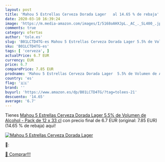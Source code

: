 ```yaml
---
layout: post
title: 'Mahou 5 Estrellas Cerveza Dorada Lager   al 14.65 % de rebaja'
date: 2020-03-10 16:39:24
image: 'https://m.media-amazon.com/images/I/5168oAHXJpL._AC_._SL400_.jpg'
comments: true
category: ofertas
author: 'tole.es'
slug: 'B01LCTD4TG-es Mahou 5 Estrellas Cerveza Dorada Lager 5.5% de Volumen de...'
sku: 'B01LCTD4TG-es'
tags: [ 'cerveza', ]
actualPrice: 6.7 EUR
currency: EUR
price: 6.7
comparePrice: 7.85 EUR
prodname: 'Mahou 5 Estrellas Cerveza Dorada Lager  5.5% de Volumen de Alcohol - Pack de 12 x 33 cl'
country: 'es'
flag: '🇪🇸'
brand: ''
buyurl: 'https://www.amazon.es/dp/B01LCTD4TG/?tag=tolees-21'
descuento: '14.65'
average: '6.7'
---
```


Tienes [Mahou 5 Estrellas Cerveza Dorada Lager  5.5% de Volumen de Alcohol - Pack de 12 x 33 cl](https://www.amazon.es/dp/B01LCTD4TG/?tag=tolees-21) con precio final de  6.7 EUR (original: 7.85 EUR) (14.65 %  de rebaja) aqui!

[![Mahou 5 Estrellas Cerveza Dorada Lager  ](https://m.media-amazon.com/images/I/5168oAHXJpL._AC_._SL400_.jpg)](https://www.amazon.es/dp/B01LCTD4TG/?tag=tolees-21)

🔎:


[🛒 Comprar!!!](https://www.amazon.es/dp/B01LCTD4TG/?tag=tolees-21)
